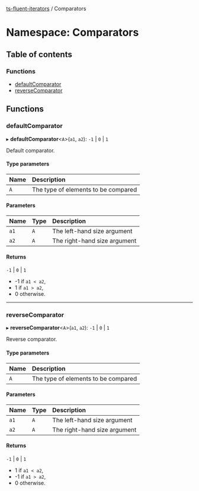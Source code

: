 [ts-fluent-iterators](../README.md) / Comparators

# Namespace: Comparators

## Table of contents

### Functions

- [defaultComparator](Comparators.md#defaultcomparator)
- [reverseComparator](Comparators.md#reversecomparator)

## Functions

### defaultComparator

▸ **defaultComparator**\<`A`\>(`a1`, `a2`): `-1` \| `0` \| `1`

Default comparator.

#### Type parameters

| Name | Description                         |
| :--- | :---------------------------------- |
| `A`  | The type of elements to be compared |

#### Parameters

| Name | Type | Description                  |
| :--- | :--- | :--------------------------- |
| `a1` | `A`  | The left-hand size argument  |
| `a2` | `A`  | The right-hand size argument |

#### Returns

`-1` \| `0` \| `1`

- -1 if `a1 < a2`,
- 1 if `a1 > a2`,
- 0 otherwise.

---

### reverseComparator

▸ **reverseComparator**\<`A`\>(`a1`, `a2`): `-1` \| `0` \| `1`

Reverse comparator.

#### Type parameters

| Name | Description                         |
| :--- | :---------------------------------- |
| `A`  | The type of elements to be compared |

#### Parameters

| Name | Type | Description                  |
| :--- | :--- | :--------------------------- |
| `a1` | `A`  | The left-hand size argument  |
| `a2` | `A`  | The right-hand size argument |

#### Returns

`-1` \| `0` \| `1`

- 1 if `a1 < a2`,
- -1 if `a1 > a2`,
- 0 otherwise.
